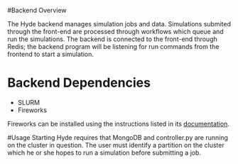#Backend Overview

The Hyde backend manages simulation jobs and data.  Simulations submited through the front-end are processed through workflows which queue and run the simulations. The backend is connected to the front-end through Redis; the backend program will be listening for run commands from the frontend to start a simulation.

# Backend Dependencies
 * SLURM
 * Fireworks

Fireworks can be installed using the instructions listed in its [documentation](https://materialsproject.github.io/fireworks/installation.html).

#Usage
Starting Hyde requires that MongoDB and controller.py are running on the cluster in question. The user must identify a partition on the cluster which he or she hopes to run a simulation before submitting a job.

